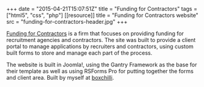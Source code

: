 +++
date = "2015-04-21T15:07:51Z"
title = "Funding for Contractors"
tags = ["html5", "css", "php"]
[[resource]]
title = "Funding for Contractors website"
src = "funding-for-contractors-header.jpg"
+++

[Funding for Contractors](https://www.fundingforcontractors.co.uk/) is a firm that focuses on providing funding for recruitment agencies and contractors. The site was built to provide a client portal to manage applications by recruiters and contractors, using custom built forms to store and manage each part of the process.

<!--more-->

The website is built in Joomla!, using the Gantry Framework as the base for their template as well as using RSForms Pro for putting together the forms and client area. Built by myself at [boxchilli](https://www.boxchilli.com/).
